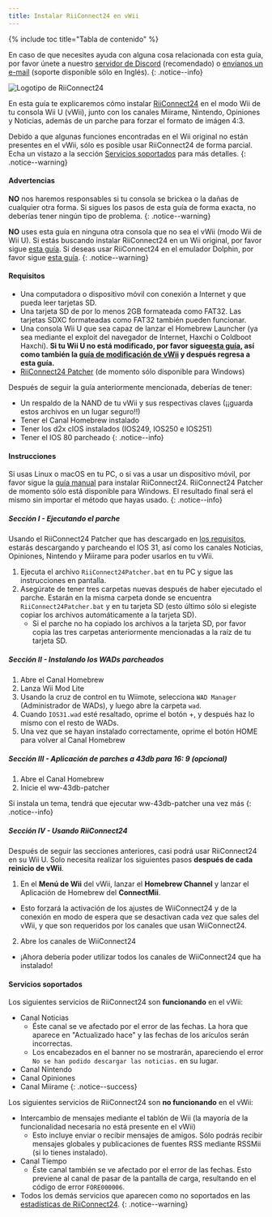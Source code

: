 ```yaml
---
title: Instalar RiiConnect24 en vWii
---
```


{% include toc title="Tabla de contenido" %}

En caso de que necesites ayuda con alguna cosa relacionada con esta guía, por favor únete a nuestro [servidor de Discord](https://discord.gg/b4Y7jfD) (recomendado) o [envíanos un e-mail](mailto:support@riiconnect24.net) (soporte disponible sólo en Inglés).
{: .notice--info}

![Logotipo de RiiConnect24](/images/WiiRC24Logo.jpg)

En esta guía te explicaremos cómo instalar [RiiConnect24](https://rc24.xyz) en el modo Wii de tu consola Wii U (vWii), junto con los canales Miirame, Nintendo, Opiniones y Noticias, además de un parche para forzar el formato de imágen 4:3.

Debido a que algunas funciones encontradas en el Wii original no están presentes en el vWii, sólo es posible usar RiiConnect24 de forma parcial. Echa un vistazo a la sección [Servicios soportados](#servicios-soportados) para más detalles.
{: .notice--warning}

#### Advertencias

**NO** nos haremos responsables si tu consola se brickea o la dañas de cualquier otra forma. Si sigues los pasos de esta guía de forma exacta, no deberías tener ningún tipo de problema.
{: .notice--warning}

**NO** uses esta guía en ninguna otra consola que no sea el vWii (modo Wii de Wii U). Si estás buscando instalar RiiConnect24 en un Wii original, por favor sigue [esta guía](riiconnect24). Si deseas usar RiiConnect24 en el emulador Dolphin, por favor sigue [esta guía](/riiconnect24-dolphin).
{: .notice--warning}

#### Requisitos

* Una computadora o dispositivo móvil con conexión a Internet y que pueda leer tarjetas SD.
* Una tarjeta SD de por lo menos 2GB formateada como FAT32. Las tarjetas SDXC formateadas como FAT32 también pueden funcionar.
* Una consola Wii U que sea capaz de lanzar el Homebrew Launcher (ya sea mediante el exploit del navegador de Internet, Haxchi o Coldboot Haxchi). **Si tu Wii U no está modificado, por favor sigue[esta guía](https://wiiuguide.xyz), así como también la [guía de modificación de vWii](https://wiiuguide.xyz/#/vwii-modding) y después regresa a esta guía.**
* [RiiConnect24 Patcher](https://github.com/RiiConnect24/RiiConnect24-Patcher/releases) (de momento sólo disponible para Windows)

Después de seguir la guía anteriormente mencionada, deberías de tener:
* Un respaldo de la NAND de tu vWii y sus respectivas claves (¡¡guarda estos archivos en un lugar seguro!!)
* Tener el Canal Homebrew instalado
* Tener los d2x cIOS instalados (IOS249, IOS250 e IOS251)
* Tener el IOS 80 parcheado
{: .notice--info}

#### Instrucciones

Si usas Linux o macOS en tu PC, o si vas a usar un dispositivo móvil, por favor sigue la [guía manual](https://pad.snopyta.org/s/rJ2N0B1XU) para instalar RiiConnect24. RiiConnect24 Patcher de momento sólo está disponible para Windows. El resultado final será el mismo sin importar el método que hayas usado.
{: .notice--info}

##### Sección I - Ejecutando el parche

Usando el RiiConnect24 Patcher que has descargado en [los requisitos](#requisitos), estarás descargando y parcheando el IOS 31, así como los canales Noticias, Opiniones, Nintendo y Miirame para poder usarlos en tu vWii.

1. Ejecuta el archivo `RiiConnect24Patcher.bat` en tu PC y sigue las instrucciones en pantalla.
2. Asegúrate de tener tres carpetas nuevas después de haber ejecutado el parche. Estarán en la misma carpeta donde se encuentra `RiiConnect24Patcher.bat` y en tu tarjeta SD (esto último sólo si elegiste copiar los archivos automáticamente a la tarjeta SD).
   - Si el parche no ha copiado los archivos a la tarjeta SD, por favor copia las tres carpetas anteriormente mencionadas a la raíz de tu tarjeta SD.

##### Sección II - Instalando los WADs parcheados

1. Abre el Canal Homebrew
2. Lanza Wii Mod Lite
3. Usando la cruz de control en tu Wiimote, selecciona `WAD Manager` (Administrador de WADs), y luego abre la carpeta `wad`.
4. Cuando `IOS31.wad` esté resaltado, oprime el botón +, y después haz lo mismo con el resto de WADs.
5. Una vez que se hayan instalado correctamente, oprime el botón HOME para volver al Canal Homebrew

##### Sección III - Aplicación de parches a 43db para 16: 9 (opcional)

1. Abre el Canal Homebrew
2. Inicie el ww-43db-patcher

Si instala un tema, tendrá que ejecutar ww-43db-patcher una vez más
{: .notice--info}

##### Sección IV - Usando RiiConnect24

Después de seguir las secciones anteriores, casi podrá usar RiiConnect24 en su Wii U. Solo necesita realizar los siguientes pasos **después de cada reinicio de vWii**.

1. En el **Menú de Wii** del vWii, lanzar el **Homebrew Channel** y lanzar el Aplicación de Homebrew del **ConnectMii**.
* Esto forzará la activación de los ajustes de WiiConnect24 y de la conexión en modo de espera que se desactivan cada vez que sales del vWii, y que son requeridos por los canales que usan WiiConnect24.
2. Abre los canales de WiiConnect24
* ¡Ahora debería poder utilizar todos los canales de WiiConnect24 que ha instalado!

#### Servicios soportados
Los siguientes servicios de RiiConnect24 son **funcionando** en el vWii:
* Canal Noticias
    * Éste canal se ve afectado por el error de las fechas. La hora que aparece en "Actualizado hace" y las fechas de los arículos serán incorrectas.
    * Los encabezados en el banner no se mostrarán, apareciendo el error `No se han podido descargar las noticias.` en su lugar.
* Canal Nintendo
* Canal Opiniones
* Canal Miirame
{: .notice--success}

Los siguientes servicios de RiiConnect24 son **no funcionando** en el vWii:
* Intercambio de mensajes mediante el tablón de Wii (la mayoría de la funcionalidad necesaria no está presente en el vWii)
    * Esto incluye enviar o recibir mensajes de amigos. Sólo podrás recibir mensajes globales y publicaciones de fuentes RSS mediante RSSMii (si lo tienes instalado).
* Canal Tiempo
    * Éste canal también se ve afectado por el error de las fechas. Esto previene al canal de pasar de la pantalla de carga, resultando en el código de error `FORE000006`.
* Todos los demás servicios que aparecen como no soportados en las [estadísticas de RiiConnect24](https://rc24.xyz/stats/index.html).
{: .notice--warning}
